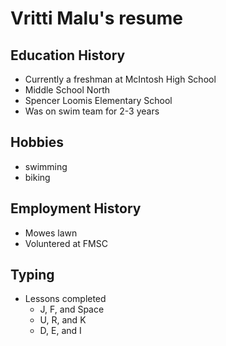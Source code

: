 # Vritti Malu's resume

## Education History
- Currently a freshman at McIntosh High School
- Middle School North
- Spencer Loomis Elementary School
- Was on swim team for 2-3 years

## Hobbies
- swimming
- biking

## Employment History
- Mowes lawn
- Voluntered at FMSC

## Typing 
- Lessons completed
  - J, F, and Space
  - U, R, and K 
  - D, E, and I 
